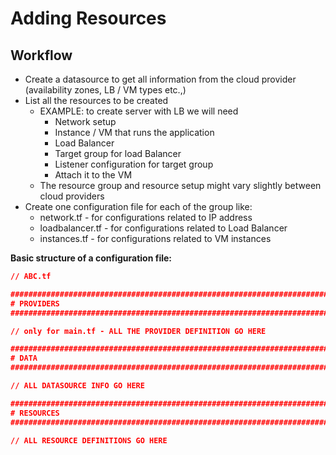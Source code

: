 # Adding Resources

## Workflow

- Create a datasource to get all information from the cloud provider (availability zones, LB / VM types etc.,)
- List all the resources to be created
  - EXAMPLE: to create server with LB we will need
    - Network setup
    - Instance / VM that runs the application
    - Load Balancer
    - Target group for load Balancer
    - Listener configuration for target group
    - Attach it to the VM
  - The resource group and resource setup might vary slightly between cloud providers
- Create one configuration file for each of the group like:
  - network.tf - for configurations related to IP address
  - loadbalancer.tf - for configurations related to Load Balancer
  - instances.tf - for configurations related to VM instances

**Basic structure of a configuration file:**

```json
// ABC.tf

##################################################################################
# PROVIDERS
##################################################################################

// only for main.tf - ALL THE PROVIDER DEFINITION GO HERE

##################################################################################
# DATA
##################################################################################

// ALL DATASOURCE INFO GO HERE

##################################################################################
# RESOURCES
##################################################################################

// ALL RESOURCE DEFINITIONS GO HERE
```
